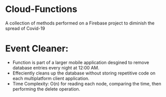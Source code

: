 # Cloud-Functions
A collection of methods performed on a Firebase project to diminish the spread of Covid-19

# Event Cleaner:
* Function is part of a larger mobile application desgined to remove database entries every night at 12:00 AM. 
* Effeciently cleans up the database without storing repetitive code on each multiplatform client application.
* Time Complexity: O(n) for reading each node, comparing the time, then performing the delete operation.
